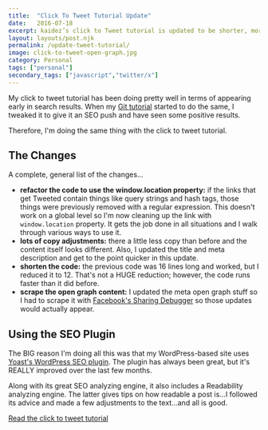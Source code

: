 ```yaml
---
title:  "Click To Tweet Tutorial Update"
date:   2016-07-18
excerpt: kaidez’s click to Tweet tutorial is updated to be shorter, more readable, provide information faster & demonstrate some window.location JavaScript tricks.
layout: layouts/post.njk
permalink: /update-tweet-tutorial/
image: click-to-tweet-open-graph.jpg
category: Personal
tags: ["personal"]
secondary_tags: ["javascript","twitter/x"]
---
```

<p>My click to tweet tutorial has been doing pretty well in terms of appearing early in search results. When my <a href="/github-tutorial-update/">Git tutorial</a> started to do the same, I tweaked it to give it an SEO push and have seen some positive results.</p>

<p>Therefore, I'm doing the same thing with the click to tweet tutorial.</p>

<h2>The Changes</h2>

<p>A complete, general list of the changes&#8230;</p>

<ul><li><strong>refactor the code to use the window.location property:</strong> if the links that get Tweeted contain things like query strings and hash tags, those things were previously removed with a regular expression. This doesn't work on a global level so I'm now cleaning up the link with <code>window.location</code> property. It gets the job done in all situations and I walk through various ways to use it.</li><li><strong>lots of copy adjustments:</strong> there a little less copy than before and the content itself looks different. Also, I updated the title and meta description and get to the point quicker in this update.</li><li><strong>shorten the code:</strong> the previous code was 16 lines long and worked, but I reduced it to 12. That's not a HUGE reduction; however, the code runs faster than it did before.</li><li><strong>scrape the open graph content:</strong> I updated the meta open graph stuff so I had to scrape it with <a href="https://developers.facebook.com/tools/debug/">Facebook's Sharing Debugger</a> so those updates would actually appear.</li></ul>

<h2>Using the SEO Plugin</h2>

<p>The BIG reason I'm doing all this was that my WordPress-based site uses <a href="https://wordpress.org/plugins/wordpress-seo/">Yoast's WordPress SEO plugin</a>. The plugin has always been great, but it's REALLY improved over the last few months.</p><p>Along with its great SEO analyzing engine, it also includes a Readability analyzing engine. The latter gives tips on how readable a post is&#8230;I followed its advice and made a few adjustments to the text&#8230;and all is good.</p><p><a href="/click-to-tweet-link/">Read the click to tweet tutorial</a>